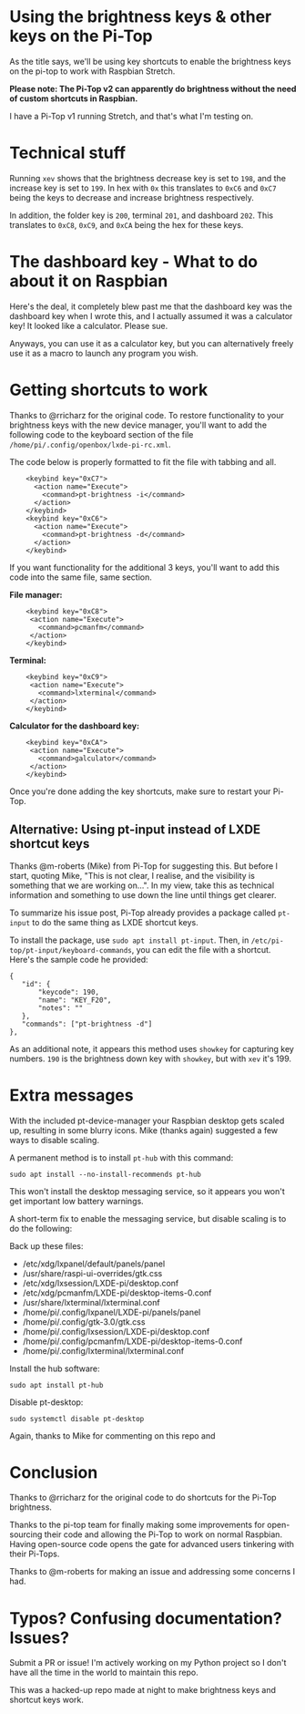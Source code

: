# Using the brightness keys & other keys on the Pi-Top
As the title says, we'll be using key shortcuts to enable the brightness keys on the pi-top to work with Raspbian Stretch.

**Please note: The Pi-Top v2 can apparently do brightness without the need of custom shortcuts in Raspbian.**

I have a Pi-Top v1 running Stretch, and that's what I'm testing on.

# Technical stuff
Running `xev` shows that the brightness decrease key is set to `198`, and the increase key is set to `199`. In hex with `0x` this translates to `0xC6` and `0xC7` being the keys to decrease and increase brightness respectively.

In addition, the folder key is `200`, terminal `201`, and dashboard `202`. This translates to `0xC8`, `0xC9`, and `0xCA` being the hex for these keys.

# The dashboard key - What to do about it on Raspbian
Here's the deal, it completely blew past me that the dashboard key was the dashboard key when I wrote this, and I actually assumed it was a calculator key! It looked like a calculator. Please sue.

Anyways, you can use it as a calculator key, but you can alternatively freely use it as a macro to launch any program you wish.

# Getting shortcuts to work
Thanks to @rricharz for the original code. To restore functionality to your brightness keys with the new device manager, you'll want to add the following code to the keyboard section of the file `/home/pi/.config/openbox/lxde-pi-rc.xml`.

The code below is properly formatted to fit the file with tabbing and all.

```
    <keybind key="0xC7">
      <action name="Execute">
        <command>pt-brightness -i</command>
      </action>
    </keybind>
    <keybind key="0xC6">
      <action name="Execute">
        <command>pt-brightness -d</command>
      </action>
    </keybind>
 ```
 
 If you want functionality for the additional 3 keys, you'll want to add this code into the same file, same section.
 
 **File manager:**
 
 ```
     <keybind key="0xC8">
      <action name="Execute">
        <command>pcmanfm</command>
      </action>
     </keybind>
 ```
 
 **Terminal:**
 
 ```
     <keybind key="0xC9">
      <action name="Execute">
        <command>lxterminal</command>
      </action>
     </keybind>
 ```
 
 **Calculator for the dashboard key:**
 
 ```
     <keybind key="0xCA">
      <action name="Execute">
        <command>galculator</command>
      </action>
     </keybind>
 ```
 
 Once you're done adding the key shortcuts, make sure to restart your Pi-Top.
 
 ## Alternative: Using pt-input instead of LXDE shortcut keys
 Thanks @m-roberts (Mike) from Pi-Top for suggesting this. But before I start, quoting Mike, "This is not clear, I realise, and the visibility is something that we are working on...". In my view, take this as technical information and something to use down the line until things get clearer. 
 
 To summarize his issue post, Pi-Top already provides a package called `pt-input` to do the same thing as LXDE shortcut keys.
 
 To install the package, use `sudo apt install pt-input`. Then, in `/etc/pi-top/pt-input/keyboard-commands`, you can edit the file with a shortcut. Here's the sample code he provided:
 
 ```
 {
    "id": {
        "keycode": 190,
        "name": "KEY_F20",
        "notes": ""
    },
    "commands": ["pt-brightness -d"]
},
```

As an additional note, it appears this method uses `showkey` for capturing key numbers. `190` is the brightness down key with `showkey`, but with `xev` it's 199.

 
 # Extra messages
With the included pt-device-manager your Raspbian desktop gets scaled up, resulting in some blurry icons. Mike (thanks again) suggested a few ways to disable scaling.

A permanent method is to install `pt-hub` with this command:

```
sudo apt install --no-install-recommends pt-hub
```

This won't install the desktop messaging service, so it appears you won't get important low battery warnings.

A short-term fix to enable the messaging service, but disable scaling is to do the following:

Back up these files:
* /etc/xdg/lxpanel/default/panels/panel
* /usr/share/raspi-ui-overrides/gtk.css
* /etc/xdg/lxsession/LXDE-pi/desktop.conf
* /etc/xdg/pcmanfm/LXDE-pi/desktop-items-0.conf
* /usr/share/lxterminal/lxterminal.conf
* /home/pi/.config/lxpanel/LXDE-pi/panels/panel
* /home/pi/.config/gtk-3.0/gtk.css
* /home/pi/.config/lxsession/LXDE-pi/desktop.conf
* /home/pi/.config/pcmanfm/LXDE-pi/desktop-items-0.conf
* /home/pi/.config/lxterminal/lxterminal.conf

Install the hub software:

`sudo apt install pt-hub`

Disable pt-desktop:

`sudo systemctl disable pt-desktop`

Again, thanks to Mike for commenting on this repo and
 
 # Conclusion
 Thanks to @rricharz for the original code to do shortcuts for the Pi-Top brightness.
 
 Thanks to the pi-top team for finally making some improvements for open-sourcing their code and allowing the Pi-Top to work on normal Raspbian. Having open-source code opens the gate for advanced users tinkering with their Pi-Tops.
 
 Thanks to @m-roberts for making an issue and addressing some concerns I had. 

# Typos? Confusing documentation? Issues?
Submit a PR or issue! I'm actively working on my Python project so I don't have all the time in the world to maintain this repo.

This was a hacked-up repo made at night to make brightness keys and shortcut keys work.
